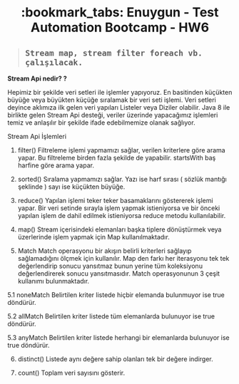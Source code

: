<h1 align="center"> :bookmark_tabs: Enuygun - Test Automation Bootcamp - HW6 </h1>
 

> ##  ```Stream map, stream filter foreach vb. çalışılacak.  ```

**Stream Api nedir? ?**

Hepimiz bir şekilde veri setleri ile işlemler yapıyoruz. En basitinden küçükten büyüğe veya büyükten küçüğe sıralamak bir veri seti işlemi. Veri setleri deyince aklımıza ilk gelen veri yapıları Listeler veya Diziler olabilir. Java 8 ile birlikte gelen Stream Api desteği, veriler üzerinde yapacağımız işlemleri temiz ve anlaşılır bir şekilde ifade edebilmemize olanak sağlıyor.


Stream Api İşlemleri
1. filter()
Filtreleme işlemi yapmamızı sağlar, verilen kriterlere göre arama yapar. Bu filtreleme birden fazla şekilde de yapabilir. startsWith baş harfine göre arama yapar.


2. sorted()
Sıralama yapmamızı sağlar. Yazı ise harf sırası ( sözlük mantığı şeklinde ) sayı ise küçükten büyüğe.


3. reduce()
Yapılan işlemi teker teker basamaklarını göstererek işlemi yapar. Bir veri setinde sırayla işlem yapmak istieniyorsa ve bir önceki yapılan işlem de dahil edilmek istieniyorsa reduce metodu kullanılabilir. 


4. map()
Stream içerisindeki elemanları başka tiplere dönüştürmek veya üzerlerinde işlem yapmak için Map kullanılmaktadır.


5. Match
Match operasyonu bir akışın belirli kriterleri sağlayıp sağlamadığını ölçmek için kullanılır. Map den farkı her iterasyonu tek tek değerlendirip sonucu yansıtmaz bunun yerine tüm koleksiyonu değerlendirerek sonucu yansıtmasıdır. Match operasyonunun 3 çeşit kullanımı bulunmaktadır.

5.1 noneMatch
Belirtilen kriter listede hiçbir elemanda bulunmuyor ise true döndürür.

5.2 allMatch
Belirtilen kriter listede tüm elemanlarda bulunuyor ise true döndürür.

5.3 anyMatch
Belirtilen kriter listede herhangi bir elemanlarda bulunuyor ise true döndürür.


6. distinct()
Listede aynı değere sahip olanları tek bir değere indirger.


7. count()
Toplam veri sayısını gösterir.


